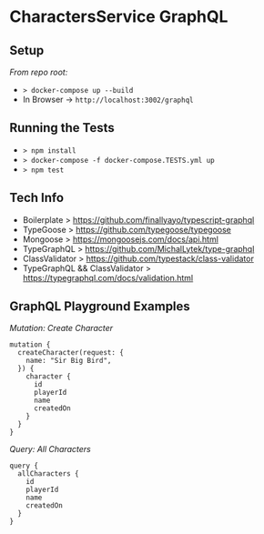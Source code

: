 # CharactersService GraphQL

## Setup

*From repo root:*
- ``` > docker-compose up --build ```
- In Browser -> ``` http://localhost:3002/graphql ```

## Running the Tests
- ``` > npm install ```
- ``` > docker-compose -f docker-compose.TESTS.yml up ```
- ``` > npm test ```

## Tech Info
- Boilerplate > https://github.com/finallyayo/typescript-graphql
- TypeGoose > https://github.com/typegoose/typegoose
- Mongoose > https://mongoosejs.com/docs/api.html
- TypeGraphQL > https://github.com/MichalLytek/type-graphql
- ClassValidator > https://github.com/typestack/class-validator
- TypeGraphQL && ClassValidator > https://typegraphql.com/docs/validation.html

## GraphQL Playground Examples
*Mutation: Create Character*
```
mutation {
  createCharacter(request: { 
    name: "Sir Big Bird",
  }) {
    character {
      id
      playerId
      name
      createdOn
    }
  }
}
```
*Query: All Characters*
```
query {
  allCharacters {
    id
    playerId
    name
    createdOn
  }
}
```